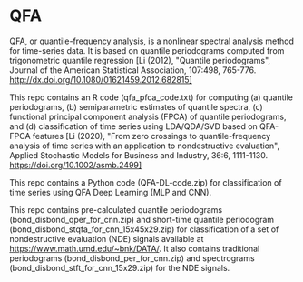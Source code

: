 # QFA
QFA, or quantile-frequency analysis, is a nonlinear spectral analysis method for time-series data. It is based on quantile periodograms computed from trigonometric quantile regression [Li (2012), "Quantile periodograms", Journal of the American Statistical Association, 107:498, 765-776. http://dx.doi.org/10.1080/01621459.2012.682815]

This repo contains an R code (qfa_pfca_code.txt) for computing (a) quantile periodograms, (b) semiparametric estimates of quantile spectra, (c) functional principal component analysis (FPCA) of quantile periodograms, and (d) classification of time series using LDA/QDA/SVD based on QFA-FPCA features [Li (2020), "From zero crossings to quantile-frequency analysis of time series with an application to nondestructive evaluation", Applied Stochastic Models for Business and Industry, 36:6, 1111-1130. https://doi.org/10.1002/asmb.2499]  

This repo contains a Python code (QFA-DL-code.zip) for classification of time series using QFA Deep Learning (MLP and CNN).

This repo contains pre-calculated quantile periodograms (bond_disbond_qper_for_cnn.zip) and short-time quantile periodogram (bond_disbond_stqfa_for_cnn_15x45x29.zip) for classification of a set of nondestructive evaluation (NDE) signals available at https://www.math.umd.edu/~bnk/DATA/. It also contains traditional periodograms (bond_disbond_per_for_cnn.zip) and spectrograms (bond_disbond_stft_for_cnn_15x29.zip) for the NDE signals.
